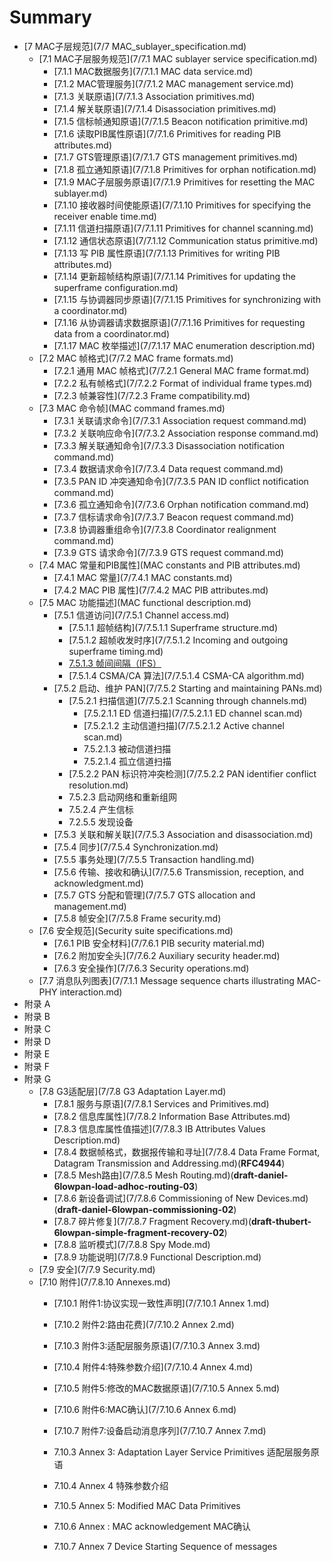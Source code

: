 # Summary
* [7 MAC子层规范](7/7 MAC_sublayer_specification.md)
   * [7.1 MAC子层服务规范](7/7.1 MAC sublayer service specification.md)
       * [7.1.1 MAC数据服务](7/7.1.1 MAC data service.md)
       * [7.1.2 MAC管理服务](7/7.1.2 MAC management service.md)
       * [7.1.3 关联原语](7/7.1.3 Association primitives.md)
       * [7.1.4 解关联原语](7/7.1.4 Disassociation primitives.md)
       * [7.1.5 信标帧通知原语](7/7.1.5 Beacon notification primitive.md)
       * [7.1.6 读取PIB属性原语](7/7.1.6 Primitives for reading PIB attributes.md)
       * [7.1.7 GTS管理原语](7/7.1.7 GTS management primitives.md)
       * [7.1.8 孤立通知原语](7/7.1.8 Primitives for orphan notification.md)
       * [7.1.9 MAC子层服务原语](7/7.1.9 Primitives for resetting the MAC sublayer.md)
       * [7.1.10 接收器时间使能原语](7/7.1.10 Primitives for specifying the receiver enable time.md)
       * [7.1.11 信道扫描原语](7/7.1.11 Primitives for channel scanning.md)
       * [7.1.12 通信状态原语](7/7.1.12 Communication status primitive.md)
       * [7.1.13 写 PIB 属性原语](7/7.1.13 Primitives for writing PIB attributes.md)
       * [7.1.14 更新超帧结构原语](7/7.1.14 Primitives for updating the superframe configuration.md)
       * [7.1.15 与协调器同步原语](7/7.1.15 Primitives for synchronizing with a coordinator.md)
       * [7.1.16 从协调器请求数据原语](7/7.1.16 Primitives for requesting data from a coordinator.md)
       * [7.1.17 MAC 枚举描述](7/7.1.17 MAC enumeration description.md)
   * [7.2 MAC 帧格式](7/7.2 MAC frame formats.md)
       * [7.2.1 通用 MAC 帧格式](7/7.2.1 General MAC frame format.md)
       * [7.2.2 私有帧格式](7/7.2.2 Format of individual frame types.md)
       * [7.2.3 帧兼容性](7/7.2.3 Frame compatibility.md)
   * [7.3 MAC 命令帧](MAC command frames.md)
       * [7.3.1 关联请求命令](7/7.3.1 Association request command.md)
       * [7.3.2 关联响应命令](7/7.3.2 Association response command.md)
       * [7.3.3 解关联通知命令](7/7.3.3 Disassociation notification command.md)
       * [7.3.4 数据请求命令](7/7.3.4 Data request command.md)
       * [7.3.5 PAN ID 冲突通知命令](7/7.3.5 PAN ID conflict notification command.md)
       * [7.3.6 孤立通知命令](7/7.3.6 Orphan notification command.md)
       * [7.3.7 信标请求命令](7/7.3.7 Beacon request command.md)
       * [7.3.8 协调器重组命令](7/7.3.8 Coordinator realignment command.md)
       * [7.3.9 GTS 请求命令](7/7.3.9 GTS request command.md)
   * [7.4 MAC 常量和PIB属性](MAC constants and PIB attributes.md)
       * [7.4.1 MAC 常量](7/7.4.1 MAC constants.md)
       * [7.4.2 MAC PIB 属性](7/7.4.2 MAC PIB attributes.md)
   * [7.5 MAC 功能描述](MAC functional description.md)
       * [7.5.1 信道访问](7/7.5.1 Channel access.md)
           * [7.5.1.1 超帧结构](7/7.5.1.1 Superframe structure.md)
           * [7.5.1.2 超帧收发时序](7/7.5.1.2 Incoming and outgoing superframe timing.md)
           * [7.5.1.3 帧间间隔（IFS）](7/7513_interframe_spacing_ifs.md)
           * [7.5.1.4 CSMA/CA 算法](7/7.5.1.4 CSMA-CA algorithm.md)
       * [7.5.2 启动、维护 PAN](7/7.5.2 Starting and maintaining PANs.md)
           * [7.5.2.1 扫描信道](7/7.5.2.1 Scanning through channels.md)
               * [7.5.2.1.1 ED 信道扫描](7/7.5.2.1.1 ED channel scan.md)
               * [7.5.2.1.2 主动信道扫描](7/7.5.2.1.2 Active channel scan.md)
               * 7.5.2.1.3 被动信道扫描
               * 7.5.2.1.4 孤立信道扫描
           * [7.5.2.2 PAN 标识符冲突检测](7/7.5.2.2 PAN identifier conflict resolution.md)
           * 7.5.2.3 启动网络和重新组网
           * 7.5.2.4 产生信标
           * 7.2.5.5 发现设备
       * [7.5.3 关联和解关联](7/7.5.3 Association and disassociation.md)
       * [7.5.4 同步](7/7.5.4 Synchronization.md)
       * [7.5.5 事务处理](7/7.5.5 Transaction handling.md)
       * [7.5.6 传输、接收和确认](7/7.5.6 Transmission, reception, and acknowledgment.md)
       * [7.5.7 GTS 分配和管理](7/7.5.7 GTS allocation and management.md)
       * [7.5.8 帧安全](7/7.5.8 Frame security.md)
   * [7.6 安全规范](Security suite specifications.md)
       * [7.6.1 PIB 安全材料](7/7.6.1 PIB security material.md)
       * [7.6.2 附加安全头](7/7.6.2 Auxiliary security header.md)
       * [7.6.3 安全操作](7/7.6.3 Security operations.md)
   * [7.7 消息队列图表](7/7.1.1 Message sequence charts illustrating MAC-PHY interaction.md)
* 附录 A
* 附录 B
* 附录 C
* 附录 D
* 附录 E
* 附录 F
* 附录 G
   * [7.8 G3适配层](7/7.8 G3 Adaptation Layer.md)
       * [7.8.1 服务与原语](7/7.8.1 Services and Primitives.md)
       * [7.8.2 信息库属性](7/7.8.2 Information Base Attributes.md)
       * [7.8.3 信息库属性值描述](7/7.8.3 IB Attributes Values Description.md)
       * [7.8.4 数据帧格式，数据报传输和寻址](7/7.8.4 Data Frame Format, Datagram Transmission and Addressing.md)(**RFC4944**)
       * [7.8.5 Mesh路由](7/7.8.5 Mesh Routing.md)(**draft-daniel-6lowpan-load-adhoc-routing-03**)
       * [7.8.6 新设备调试](7/7.8.6 Commissioning of New Devices.md)(**draft-daniel-6lowpan-commissioning-02**)
       * [7.8.7 碎片修复](7/7.8.7 Fragment Recovery.md)(**draft-thubert-6lowpan-simple-fragment-recovery-02**)
       * [7.8.8 监听模式](7/7.8.8 Spy Mode.md)
       * [7.8.9 功能说明](7/7.8.9 Functional Description.md)
    * [7.9 安全](7/7.9 Security.md)
    * [7.10 附件](7/7.8.10 Annexes.md)
         * [7.10.1 附件1:协议实现一致性声明](7/7.10.1 Annex 1.md)
         * [7.10.2 附件2:路由花费](7/7.10.2 Annex 2.md)
         * [7.10.3 附件3:适配层服务原语](7/7.10.3 Annex 3.md)
         * [7.10.4 附件4:特殊参数介绍](7/7.10.4 Annex 4.md)
         * [7.10.5 附件5:修改的MAC数据原语](7/7.10.5 Annex 5.md)
         * [7.10.6 附件6:MAC确认](7/7.10.6 Annex 6.md)
         * [7.10.7 附件7:设备启动消息序列](7/7.10.7 Annex 7.md)

         * 7.10.3 Annex 3: Adaptation Layer Service Primitives 适配层服务原语
         * 7.10.4 Annex 4 特殊参数介绍
         * 7.10.5 Annex 5: Modified MAC Data Primitives
         * 7.10.6 Annex : MAC acknowledgement MAC确认
         * 7.10.7 Annex 7 Device Starting Sequence of messages
